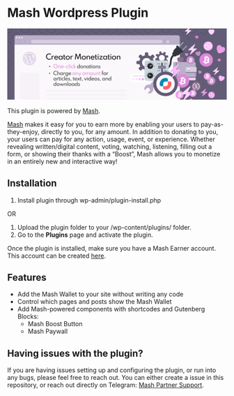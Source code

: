 # Mash Wordpress Plugin

![Mash Banner](./assets/banner-1544x500.png)

This plugin is powered by [Mash](https://getmash.com).

[Mash](https://getmash.com) makes it easy for you to earn more by enabling your users to pay-as-they-enjoy, directly to you, for any amount. In addition to donating to you, your users can pay for any action, usage, event, or experience. Whether revealing written/digital content, voting, watching, listening, filling out a form, or showing their thanks with a “Boost”, Mash allows you to monetize in an entirely new and interactive way! 

## Installation

1. Install plugin through wp-admin/plugin-install.php

OR

1. Upload the plugin folder to your /wp-content/plugins/ folder.
1. Go to the **Plugins** page and activate the plugin.

Once the plugin is installed, make sure you have a Mash Earner account. This account can be created [here](https://wallet.getmash.com/earn).

## Features

- Add the Mash Wallet to your site without writing any code
- Control which pages and posts show the Mash Wallet
- Add Mash-powered components with shortcodes and Gutenberg Blocks:
  - Mash Boost Button
  - Mash Paywall

## Having issues with the plugin?

If you are having issues setting up and configuring the plugin, or run into any bugs, please feel free to reach out. 
You can either create a issue in this repository, or reach out directly on Telegram: [Mash Partner Support](https://t.me/mashpartners).
